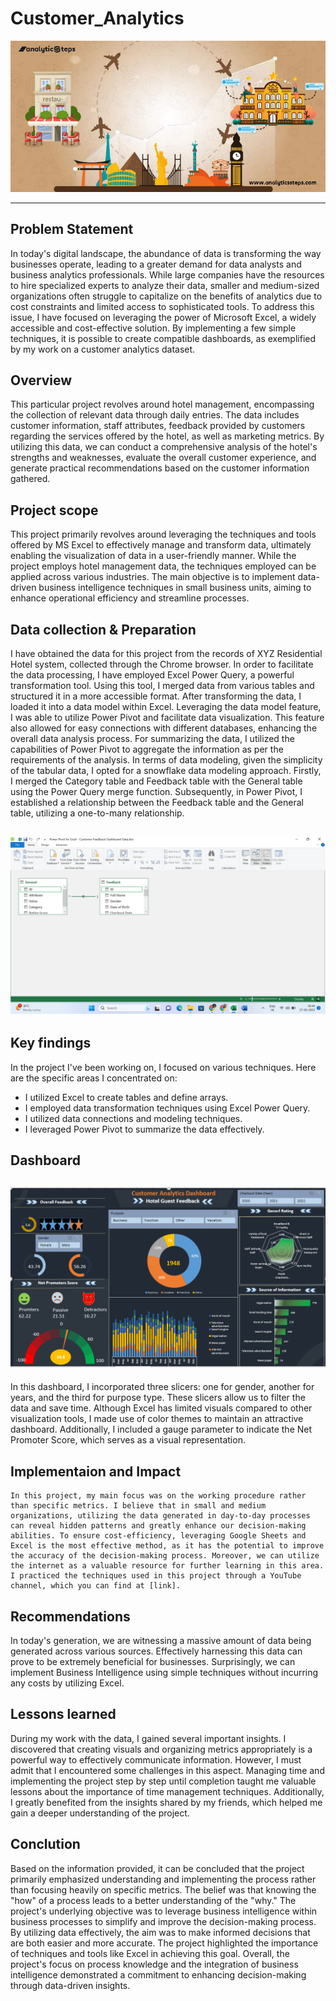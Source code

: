 # Customer_Analytics
![](Cover_photo.jpg)
___________________
## Problem Statement
In today's digital landscape, the abundance of data is transforming the way businesses operate, leading to a greater demand for data analysts and business analytics professionals. While large companies have the resources to hire specialized experts to analyze their data, smaller and medium-sized organizations often struggle to capitalize on the benefits of analytics due to cost constraints and limited access to sophisticated tools. To address this issue, I have focused on leveraging the power of Microsoft Excel, a widely accessible and cost-effective solution. By implementing a few simple techniques, it is possible to create compatible dashboards, as exemplified by my work on a customer analytics dataset.

## Overview
  This particular project revolves around hotel management, encompassing the collection of relevant data through daily entries. The data includes customer information, staff attributes, feedback provided by customers regarding the services offered by the hotel, as well as marketing metrics. By utilizing this data, we can conduct a comprehensive analysis of the hotel's strengths and weaknesses, evaluate the overall customer experience, and generate practical recommendations based on the customer information gathered.

## Project scope
 This project primarily revolves around leveraging the techniques and tools offered by MS Excel to effectively manage and transform data, ultimately enabling the visualization of data in a user-friendly manner. While the project employs hotel management data, the techniques employed can be applied across various industries. The main objective is to implement data-driven business intelligence techniques in small business units, aiming to enhance operational efficiency and streamline processes.

## Data collection & Preparation
 I have obtained the data for this project from the records of XYZ Residential Hotel system, collected through the Chrome browser. In order to facilitate the data processing, I have employed Excel Power Query, a powerful transformation tool. Using this tool, I merged data from various tables and structured it in a more accessible format.
 After transforming the data, I loaded it into a data model within Excel. Leveraging the data model feature, I was able to utilize Power Pivot and facilitate data visualization. This feature also allowed for easy connections with different databases, enhancing the overall data analysis process.
For summarizing the data, I utilized the capabilities of Power Pivot to aggregate the information as per the requirements of the analysis.
In terms of data modeling, given the simplicity of the tabular data, I opted for a snowflake data modeling approach. Firstly, I merged the Category table and Feedback table with the General table using the Power Query merge function. Subsequently, in Power Pivot, I established a relationship between the Feedback table and the General table, utilizing a one-to-many relationship.

![](Data_model.png)
-------------------

## Key findings
  In the project I've been working on, I focused on various techniques. Here are the specific areas I concentrated on:
- I utilized Excel to create tables and define arrays.
- I employed data transformation techniques using Excel Power Query.
- I utilized data connections and modeling techniques.
- I leveraged Power Pivot to summarize the data effectively.

## Dashboard

![](Dashboard2.png)
-------------------
  In this dashboard, I incorporated three slicers: one for gender, another for years, and the third for purpose type. These slicers allow us to filter the data and save time. Although Excel has limited visuals compared to other visualization tools, I made use of color themes to maintain an attractive dashboard. Additionally, I included a gauge parameter to indicate the Net Promoter Score, which serves as a visual representation.
  
## Implementaion and Impact
    In this project, my main focus was on the working procedure rather than specific metrics. I believe that in small and medium organizations, utilizing the data generated in day-to-day processes can reveal hidden patterns and greatly enhance our decision-making abilities. To ensure cost-efficiency, leveraging Google Sheets and Excel is the most effective method, as it has the potential to improve the accuracy of the decision-making process. Moreover, we can utilize the internet as a valuable resource for further learning in this area. I practiced the techniques used in this project through a YouTube channel, which you can find at [link].

## Recommendations
   In today's generation, we are witnessing a massive amount of data being generated across various sources. Effectively harnessing this data can prove to be extremely beneficial for businesses. Surprisingly, we can implement Business Intelligence using simple techniques without incurring any costs by utilizing Excel.

## Lessons learned
   During my work with the data, I gained several important insights. I discovered that creating visuals and organizing metrics appropriately is a powerful way to effectively communicate information. However, I must admit that I encountered some challenges in this aspect. Managing time and implementing the project step by step until completion taught me valuable lessons about the importance of time management techniques. Additionally, I greatly benefited from the insights shared by my friends, which helped me gain a deeper understanding of the project.

## Conclution
  Based on the information provided, it can be concluded that the project primarily emphasized understanding and implementing the process rather than focusing heavily on specific metrics. The belief was that knowing the "how" of a process leads to a better understanding of the "why." The project's underlying objective was to leverage business intelligence within business processes to simplify and improve the decision-making process. By utilizing data effectively, the aim was to make informed decisions that are both easier and more accurate. The project highlighted the importance of techniques and tools like Excel in achieving this goal. Overall, the project's focus on process knowledge and the integration of business intelligence demonstrated a commitment to enhancing decision-making through data-driven insights.






